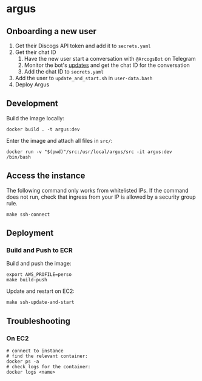 # argus

## Onboarding a new user
1. Get their Discogs API token and add it to `secrets.yaml`
1. Get their chat ID
    1. Have the new user start a conversation with `@ArcogsBot` on Telegram
    1. Monitor the bot's [updates](https://api.telegram.org/bot1997819840:AAFlb7dYUy6m6hl0VIEiQHPWNx3laid2zKI/getUpdates)
       and get the chat ID for the conversation
    1. Add the chat ID to `secrets.yaml`
1. Add the user to `update_and_start.sh` in `user-data.bash`
1. Deploy Argus

## Development
Build the image locally:

    docker build . -t argus:dev

Enter the image and attach all files in `src/`:

    docker run -v "$(pwd)"/src:/usr/local/argus/src -it argus:dev /bin/bash

## Access the instance
The following command only works from whitelisted IPs. If the command does not
run, check that ingress from your IP is allowed by a security group rule.

    make ssh-connect

## Deployment
### Build and Push to ECR
Build and push the image:

    export AWS_PROFILE=perso
    make build-push

Update and restart on EC2:

    make ssh-update-and-start

## Troubleshooting
### On EC2

    # connect to instance
    # find the relevant container:
    docker ps -a
    # check logs for the container:
    docker logs <name>
